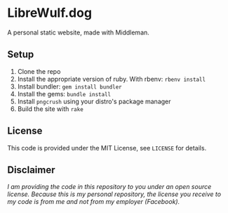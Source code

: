 # LibreWulf.dog

A personal static website, made with Middleman.

## Setup

1. Clone the repo
2. Install the appropriate version of ruby. With rbenv: `rbenv install`
3. Install bundler: `gem install bundler`
4. Install the gems: `bundle install`
5. Install `pngcrush` using your distro's package manager
6. Build the site with `rake`

## License

This code is provided under the MIT License, see `LICENSE` for details.

## Disclaimer

*I am providing the code in this repository to you under an open source license.
Because this is my personal repository, the license you receive to my code is
from me and not from my employer (Facebook).*

